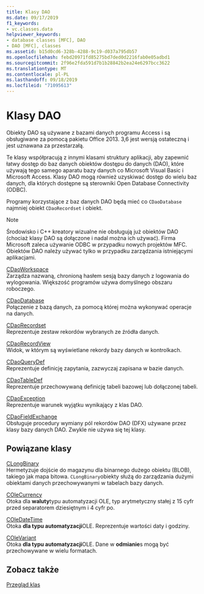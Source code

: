 ```yaml
---
title: Klasy DAO
ms.date: 09/17/2019
f1_keywords:
- vc.classes.data
helpviewer_keywords:
- database classes [MFC], DAO
- DAO [MFC], classes
ms.assetid: b15d0cd6-328b-4288-9c19-d037a795db57
ms.openlocfilehash: febd20971fd85275bd7ded0d2216fab0e05adbd1
ms.sourcegitcommit: 2f96e2fda591d7b1b28842b2ea24e6297bcc3622
ms.translationtype: MT
ms.contentlocale: pl-PL
ms.lasthandoff: 09/18/2019
ms.locfileid: "71095613"
---
```

# <a name="dao-classes"></a>Klasy DAO

Obiekty DAO są używane z bazami danych programu Access i są obsługiwane za pomocą pakietu Office 2013. 3,6 jest wersją ostateczną i jest uznawana za przestarzałą.

Te klasy współpracują z innymi klasami struktury aplikacji, aby zapewnić łatwy dostęp do baz danych obiektów dostępu do danych (DAO), które używają tego samego aparatu bazy danych co Microsoft Visual Basic i Microsoft Access. Klasy DAO mogą również uzyskiwać dostęp do wielu baz danych, dla których dostępne są sterowniki Open Database Connectivity (ODBC).

Programy korzystające z baz danych DAO będą mieć co `CDaoDatabase` najmniej obiekt `CDaoRecordset` i obiekt.

> [!NOTE]
>  Środowisko i C++ kreatory wizualne nie obsługują już obiektów DAO (chociaż klasy DAO są dołączone i nadal można ich używać). Firma Microsoft zaleca używanie ODBC w przypadku nowych projektów MFC. Obiektów DAO należy używać tylko w przypadku zarządzania istniejącymi aplikacjami.

[CDaoWorkspace](../mfc/reference/cdaoworkspace-class.md)<br/>
Zarządza nazwaną, chronioną hasłem sesją bazy danych z logowania do wylogowania. Większość programów używa domyślnego obszaru roboczego.

[CDaoDatabase](../mfc/reference/cdaodatabase-class.md)<br/>
Połączenie z bazą danych, za pomocą której można wykonywać operacje na danych.

[CDaoRecordset](../mfc/reference/cdaorecordset-class.md)<br/>
Reprezentuje zestaw rekordów wybranych ze źródła danych.

[CDaoRecordView](../mfc/reference/cdaorecordview-class.md)<br/>
Widok, w którym są wyświetlane rekordy bazy danych w kontrolkach.

[CDaoQueryDef](../mfc/reference/cdaoquerydef-class.md)<br/>
Reprezentuje definicję zapytania, zazwyczaj zapisana w bazie danych.

[CDaoTableDef](../mfc/reference/cdaotabledef-class.md)<br/>
Reprezentuje przechowywaną definicję tabeli bazowej lub dołączonej tabeli.

[CDaoException](../mfc/reference/cdaoexception-class.md)<br/>
Reprezentuje warunek wyjątku wynikający z klas DAO.

[CDaoFieldExchange](../mfc/reference/cdaofieldexchange-class.md)<br/>
Obsługuje procedury wymiany pól rekordów DAO (DFX) używane przez klasy bazy danych DAO. Zwykle nie używa się tej klasy.

## <a name="related-classes"></a>Powiązane klasy

[CLongBinary](../mfc/reference/clongbinary-class.md)<br/>
Hermetyzuje dojście do magazynu dla binarnego dużego obiektu (BLOB), takiego jak mapa bitowa. `CLongBinary`obiekty służą do zarządzania dużymi obiektami danych przechowywanymi w tabelach bazy danych.

[COleCurrency](../mfc/reference/colecurrency-class.md)<br/>
Otoka dla **waluty**typu automatyzacji OLE, typ arytmetyczny stałej z 15 cyfr przed separatorem dziesiętnym i 4 cyfr po.

[COleDateTime](../atl-mfc-shared/reference/coledatetime-class.md)<br/>
Otoka **dla typu automatyzacji**OLE. Reprezentuje wartości daty i godziny.

[COleVariant](../mfc/reference/colevariant-class.md)<br/>
Otoka **dla typu automatyzacji**OLE. Dane w **odmianie**s mogą być przechowywane w wielu formatach.

## <a name="see-also"></a>Zobacz także

[Przegląd klas](../mfc/class-library-overview.md)
